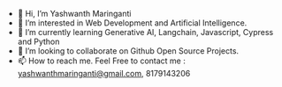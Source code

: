 - 👋 Hi, I’m Yashwanth Maringanti
- 👀 I’m interested in Web Development and Artificial Intelligence.
- 🌱 I’m currently learning Generative AI, Langchain, Javascript, Cypress and Python
- 💞️ I’m looking to collaborate on Github Open Source Projects.
- 📫 How to reach me. Feel Free to contact me : yashwanthmaringanti@gmail.com, 8179143206

<!---
MaringantiYashwanth/MaringantiYashwanth is a ✨ special ✨ repository because I am going to contribute to open source from 12-Dec-2022. 
I hope I can contribute every day. 
--->
